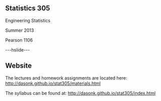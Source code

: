 ## Statistics 305

Engineering Statistics

Summer 2013

Pearson 1106

---hslide---

## Website

The lectures and homework assignments are located here:
<http://dasonk.github.io/stat305/materials.html>

The syllabus can be found at:
<http://dasonk.github.io/stat305/index.html>

